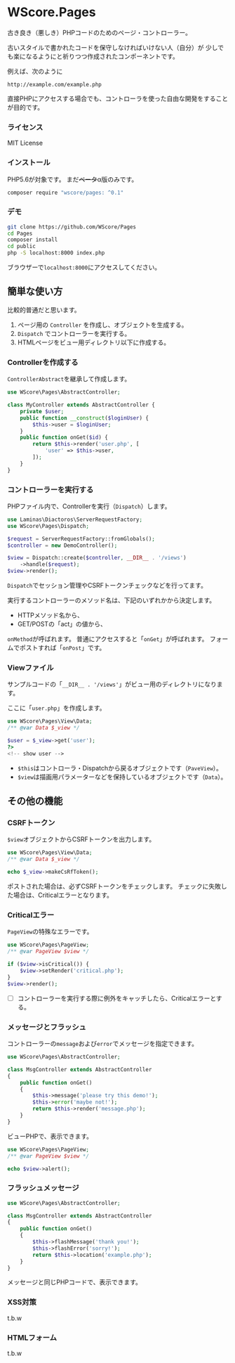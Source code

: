 WScore.Pages
============

古き良き（悪しき）PHPコードのためのページ・コントローラー。

古いスタイルで書かれたコードを保守しなければいけない人（自分）が
少しでも楽になるようにと祈りつつ作成されたコンポーネントです。

例えば、次のように

`http://example.com/example.php`

直接PHPにアクセスする場合でも、コントローラを使った自由な開発をすることが目的です。

### ライセンス

MIT License

### インストール

PHP5.6が対象です。 
まだ~~ベータ~~α版のみです。

```sh
composer require "wscore/pages: ^0.1"
```

### デモ

```sh
git clone https://github.com/WScore/Pages
cd Pages
composer install
cd public
php -S localhost:8000 index.php
```

ブラウザーで`localhost:8000`にアクセスしてください。

簡単な使い方
----------

比較的普通だと思います。

1. ページ用の `Controller` を作成し、オブジェクトを生成する。
2. `Dispatch` でコントローラーを実行する。
3. HTMLページをビュー用ディレクトリ以下に作成する。

### Controllerを作成する

`ControllerAbstract`を継承して作成します。

```php
use WScore\Pages\AbstractController;

class MyController extends AbstractController {
    private $user;
    public function __construct($loginUser) {
        $this->user = $loginUser;
    }
    public function onGet($id) {
        return $this->render('user.php', [
            'user' => $this->user,
        ]);
    }
}
```

### コントローラーを実行する

PHPファイル内で、Controllerを実行（`Dispatch`）します。


```php
use Laminas\Diactoros\ServerRequestFactory;
use WScore\Pages\Dispatch;

$request = ServerRequestFactory::fromGlobals();
$controller = new DemoController();

$view = Dispatch::create($controller, __DIR__ . '/views')
    ->handle($request);
$view->render();
```

`Dispatch`でセッション管理やCSRFトークンチェックなどを行ってます。

実行するコントローラーのメソッド名は、下記のいずれかから決定します。

- HTTPメソッド名から、
- GET/POSTの「act」の値から、

`onMethod`が呼ばれます。
普通にアクセスすると「`onGet`」が呼ばれます。
フォームでポストすれば「`onPost`」です。

### Viewファイル

サンプルコードの「`__DIR__ . '/views'`」がビュー用のディレクトリになります。

ここに「`user.php`」を作成します。

```php
use WScore\Pages\View\Data;
/** @var Data $_view */

$user = $_view->get('user');
?>
<!-- show user -->
```

- `$this`はコントローラ・Dispatchから戻るオブジェクトです（`PaveView`）。
- `$view`は描画用パラメーターなどを保持しているオブジェクトです（`Data`）。

その他の機能
----------

### CSRFトークン

`$view`オブジェクトからCSRFトークンを出力します。

```php
use WScore\Pages\View\Data;
/** @var Data $_view */

echo $_view->makeCsRfToken();
```

ポストされた場合は、必ずCSRFトークンをチェックします。
チェックに失敗した場合は、Criticalエラーとなります。

### Criticalエラー

`PageView`の特殊なエラーです。

```php
use WScore\Pages\PageView;
/** @var PageView $view */

if ($view->isCritical()) {
    $view->setRender('critical.php');
}
$view->render();
```

- [ ] コントローラーを実行する際に例外をキャッチしたら、Criticalエラーとする。

### メッセージとフラッシュ

コントローラーの`message`および`error`でメッセージを指定できます。

```php
use WScore\Pages\AbstractController;

class MsgController extends AbstractController
{
    public function onGet()
    {
        $this->message('please try this demo!');
        $this->error('maybe not!');
        return $this->render('message.php');
    }
}
```

ビューPHPで、表示できます。

```php
use WScore\Pages\PageView;
/** @var PageView $view */

echo $view->alert();
```

### フラッシュメッセージ

```php
use WScore\Pages\AbstractController;

class MsgController extends AbstractController
{
    public function onGet()
    {
        $this->flashMessage('thank you!');
        $this->flashError('sorry!');
        return $this->location('example.php');
    }
}
```

メッセージと同じPHPコードで、表示できます。


### XSS対策

t.b.w

### HTMLフォーム

t.b.w
